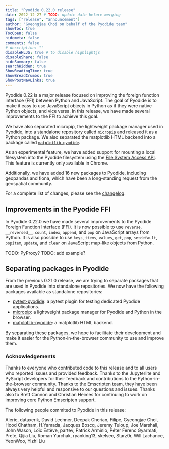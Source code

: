 ```yaml
---
title: "Pyodide 0.22.0 release"
date: 2022-12-27 # TODO: update date before merging
tags: ["release", "announcement"]
author: "Gyeongjae Choi on behalf of the Pyodide team"
showToc: true
TocOpen: false
hidemeta: false
comments: false
# description: ""
disableHLJS: true # to disable highlightjs
disableShare: false
hideSummary: false
searchHidden: true
ShowReadingTime: true
ShowBreadCrumbs: true
ShowPostNavLinks: true
---
```


Pyodide 0.22 is a major release focused on improving the
foreign function interface (FFI) between Python and JavaScript.
The goal of Pyodide is to make it easy to use JavaScript objects
in Python as if they were native Python objects, and vice versa.
In this release, we have made several improvements to the FFI
to achieve this goal.

We have also separated micropip, the lightweight package manager used in Pyodide,
into a standalone repository called [`micropip`](https://github.com/pyodide/micropip)
and released it as a Python package. We also separated the matplotlib
HTML backend into a package called [`matplotlib-pyodide`](https://github.com/pyodide/matplotlib-pyodide).

As an experimental feature, we have added support for mounting a local filesystem
into the Pyodide filesystem using the
[File System Access API](https://developer.chrome.com/articles/file-system-access/).
This feature is currently only available in Chrome.

Additionally, we have added 16 new packages to Pyodide, including geopandas and fiona,
which have been a long-standing request from the geospatial community.

For a complete list of changes, please see the
[changelog](https://pyodide.org/en/stable/project/changelog.html#version-0-22-0).

## Improvements in the Pyodide FFI

In Pyodide 0.22.0 we have made several improvements to the Pyodide Foreign Function
Interface (FFI). It is now possible to use `reverse`, `__reversed__`, `count`, `index`,
`append`, and `pop` on JavaScript arrays from Python. It is also possible to use
`keys`, `items`, `values`, `get`, `pop`, `setdefault`, `popitem`, `update`, and `clear`
on JavaScript map-like objects from Python.

TODO: PyProxy?
TODO: add example?

## Separating packages in Pyodide

From the previous 0.21.0 release, we are trying to separate packages
that are used in Pyodide into standalone repositories.
We now have the following packages available as standalone repositories:

- [pytest-pyodide](https://github.com/pyodide/pytest-pyodide):
a pytest plugin for testing dedicated Pyodide applications.
- [micropip](https://github.com/pyodide/micropip):
a lightweight package manager for Pyodide and Python in the browser.
- [matplotlib-pyodide](https://github.com/pyodide/matplotlib-pyodide):
a matplotlib HTML backend.

By separating these packages, we hope to facilitate their development
and make it easier for the Python-in-the-browser community to use and improve them.

### Acknowledgements

Thanks to everyone who contributed code to this release and to all users who
reported issues and provided feedback. Thanks to the Jupyterlite and PyScript
developers for their feedback and contributions to the Python-in-the-browser
community. Thanks to the Emscripten team, they have been always very helpful
and responsive to our questions and issues. Thanks also to Brett Cannon and
Christian Heimes for continuing to work on improving core Python Emscripten support.

The following people commited to Pyodide in this release:

Aierie, dataxerik, David Lechner, Deepak Cherian, Filipe, Gyeongjae Choi, Hood
Chatham, H.Yamada, Jacques Boscq, Jeremy Tuloup, Joe Marshall, John Wason,
Loïc Estève, partev, Patrick Arminio, Péter Ferenc Gyarmati, Prete, Qijia
Liu, Roman Yurchak, ryanking13, skelsec, Starz0r, Will Lachance, YeonWoo, Yizhi
Liu

